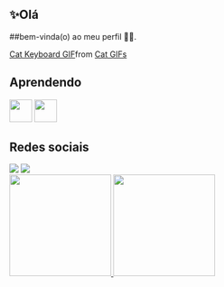 ## ✨Olá
##bem-vinda(o) ao meu perfil 👋🏻.

<div class="tenor-gif-embed" data-postid="13146203" data-share-method="host" data-aspect-ratio="1" data-width="100%"><a href="https://tenor.com/view/cat-keyboard-typing-twitter-fingers-gif-13146203"> Cat Keyboard GIF</a>from <a href="https://tenor.com/search/cat-gifs">Cat GIFs</a> </div> <script type= "text/javascript" async src="https://tenor.com/embed.js"> </script>

## Aprendendo
<img src="https://cdn.jsdelivr.net/gh/devicons/devicon@latest/icons/cplusplus/cplusplus-plain.svg" width="40" height="40"/>
<img src="https://cdn.jsdelivr.net/gh/devicons/devicon@latest/icons/figma/figma-original.svg"  width="40" height="40"/>

## Redes sociais
<div>
<a href="https://instagram.com/yasmin_machad01" target="_blank"><img loading="lazy" src="https://img.shields.io/badge/-Instagram-%23E4405F?style=for-the-badge&logo=instagram&logoColor=white" target="_blank"></a>
<a href = "mailto:yasminmachadodasilva01@gmail.com"><img loading="lazy" src="https://img.shields.io/badge/Gmail-D14836?style=for-the-badge&logo=gmail&logoColor=white" target="_blank"></a>
</div>

<div>
<a href="https://github.com/Yasmin-Machado-da-Silva">
<img loading="lazy" height="180em" src="https://github-readme-stats.vercel.app/api/top-langs/?username=seu-usuário-aqui&layout=compact&langs_count=7&theme=dracula"/>
<img loading="lazy" height="180em" src="https://github-readme-stats.vercel.app/api?username=seu-usuário-aqui&show_icons=true&theme=dracula&include_all_commits=true&count_private=true"/>
</div>
